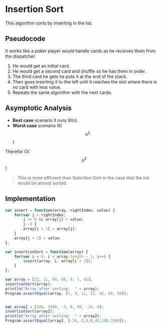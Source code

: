 # Insertion Sort

This algorithm sorts by inserting in the list. 
## Pseudocode

It works like a poker player would handle cards as he receives them from the dispatcher. 

1. He would get an initial card.
1. He would get a second card and shuffle so he has them in order.
1. The third card he gets he puts it at the end of the stack. 
1. Then goes inserting it to the left until it reaches the slot where there is no card with less value.
1. Repeats the same algorithm with the next cards.


## Asymptotic Analysis

- **Best case** scenario it runs Θ(n).
- **Worst case** scenario Θ($$n^2$$)

Therefor O($$n^2$$)

> This is more efficient than Selection Sort in the case that the list would be almost sorted.

## Implementation
```javascript
var insert = function(array, rightIndex, value) {
    for(var j = rightIndex;
        j >= 0 && array[j] > value;
        j--) {
        array[j + 1] = array[j];
    }   
    array[j + 1] = value; 
};

var insertionSort = function(array) {
    for(var i = 0; i < array.length - 1; i++) {
        insert(array, i, array[i + 1]);
    }
};

var array = [22, 11, 99, 88, 9, 7, 42];
insertionSort(array);
println("Array after sorting:  " + array);
Program.assertEqual(array, [7, 9, 11, 22, 42, 88, 99]);


var array2 = [100, 3300, -3, 0, 40, -34, 0];
insertionSort(array2);
println("Array after sorting:  " + array2);
Program.assertEqual(array2, [-34,-3,0,0,40,100,3300]);
```